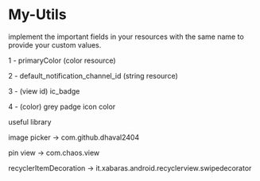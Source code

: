 # My-Utils

implement the important fields in your resources with the same name to provide your custom values.

1 - primaryColor  (color resource)

2 - default_notification_channel_id  (string resource)

3 - (view id) ic_badge 

4 - (color) grey padge icon color







useful library


image picker                         ->   com.github.dhaval2404

pin view                             ->   com.chaos.view

recyclerItemDecoration               ->   it.xabaras.android.recyclerview.swipedecorator





